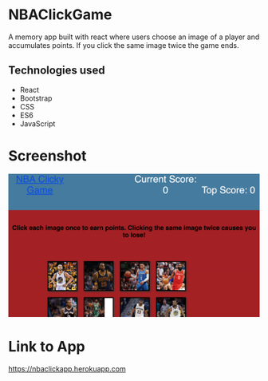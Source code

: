 # NBAClickGame
A memory app built with react where users choose an image of a player and accumulates points. If you click the same image twice the game ends.

## Technologies used
- React
- Bootstrap
- CSS
- ES6
- JavaScript



# Screenshot
![Screenshot](public/nba-image.png)

# Link to App

https://nbaclickapp.herokuapp.com
